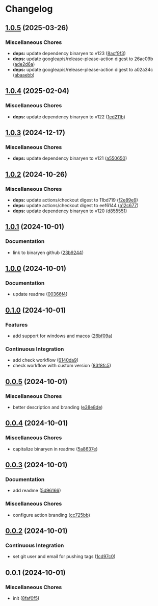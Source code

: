 # Changelog

## [1.0.5](https://github.com/phi-ag/setup-binaryen/compare/v1.0.4...v1.0.5) (2025-03-26)


### Miscellaneous Chores

* **deps:** update dependency binaryen to v123 ([8acf9f3](https://github.com/phi-ag/setup-binaryen/commit/8acf9f3e895b064f66eeea1748ab947e2dc862b0))
* **deps:** update googleapis/release-please-action digest to 26ac09b ([ade2d6a](https://github.com/phi-ag/setup-binaryen/commit/ade2d6a266cdb7e7c360a86c85fd52177edb546b))
* **deps:** update googleapis/release-please-action digest to a02a34c ([abaaebb](https://github.com/phi-ag/setup-binaryen/commit/abaaebbbd64238aecf2102eea3052afb190a153d))

## [1.0.4](https://github.com/phi-ag/setup-binaryen/compare/v1.0.3...v1.0.4) (2025-02-04)


### Miscellaneous Chores

* **deps:** update dependency binaryen to v122 ([1ed211b](https://github.com/phi-ag/setup-binaryen/commit/1ed211baca7693039dc6f69104e4aac3bbe562ec))

## [1.0.3](https://github.com/phi-ag/setup-binaryen/compare/v1.0.2...v1.0.3) (2024-12-17)


### Miscellaneous Chores

* **deps:** update dependency binaryen to v121 ([a550650](https://github.com/phi-ag/setup-binaryen/commit/a550650dccd5a7051a45528edaccc39d15dac07b))

## [1.0.2](https://github.com/phi-ag/setup-binaryen/compare/v1.0.1...v1.0.2) (2024-10-26)


### Miscellaneous Chores

* **deps:** update actions/checkout digest to 11bd719 ([f2e89e9](https://github.com/phi-ag/setup-binaryen/commit/f2e89e90d67e50ae7d1f04bcfca4852fde6fbc2d))
* **deps:** update actions/checkout digest to eef6144 ([a12c677](https://github.com/phi-ag/setup-binaryen/commit/a12c677c26f1a39f347d4857b5c5b4a3868c8e51))
* **deps:** update dependency binaryen to v120 ([d855551](https://github.com/phi-ag/setup-binaryen/commit/d855551ad32e65c190c93d5972fe2a681259d853))

## [1.0.1](https://github.com/phi-ag/setup-binaryen/compare/v1.0.0...v1.0.1) (2024-10-01)


### Documentation

* link to binaryen github ([23b9244](https://github.com/phi-ag/setup-binaryen/commit/23b92446e4a4e6c9a4061d8cc85fa00ef54328f3))

## [1.0.0](https://github.com/phi-ag/setup-binaryen/compare/v0.1.0...v1.0.0) (2024-10-01)


### Documentation

* update readme ([00366f4](https://github.com/phi-ag/setup-binaryen/commit/00366f49d172495139003f6bafd7c8e333a2cabf))

## [0.1.0](https://github.com/phi-ag/setup-binaryen/compare/v0.0.5...v0.1.0) (2024-10-01)


### Features

* add support for windows and macos ([26bf09a](https://github.com/phi-ag/setup-binaryen/commit/26bf09aea974e36e9d735b0830076e8a042f6738))


### Continuous Integration

* add check workflow ([6140da9](https://github.com/phi-ag/setup-binaryen/commit/6140da94dd1dac18457cc4a06ced98fd1e48704b))
* check workflow with custom version ([83f8fc5](https://github.com/phi-ag/setup-binaryen/commit/83f8fc52e6c97bd3b36e92e7d616480a67304e56))

## [0.0.5](https://github.com/phi-ag/setup-binaryen/compare/v0.0.4...v0.0.5) (2024-10-01)


### Miscellaneous Chores

* better description and branding ([e38e8de](https://github.com/phi-ag/setup-binaryen/commit/e38e8de18ced01e712d364a6275b2c7ca7ede775))

## [0.0.4](https://github.com/phi-ag/setup-binaryen/compare/v0.0.3...v0.0.4) (2024-10-01)


### Miscellaneous Chores

* capitalize binaryen in readme ([5a8637e](https://github.com/phi-ag/setup-binaryen/commit/5a8637e29d0c4f078c3bd29ebcdd5139798ed87f))

## [0.0.3](https://github.com/phi-ag/setup-binaryen/compare/v0.0.2...v0.0.3) (2024-10-01)


### Documentation

* add readme ([5d96166](https://github.com/phi-ag/setup-binaryen/commit/5d961666acc8ee5fbb72a883fc1f6742b88848dd))


### Miscellaneous Chores

* configure action branding ([cc725bb](https://github.com/phi-ag/setup-binaryen/commit/cc725bbcf5ecba0d6da8a17733bb4ec5d74f32a4))

## [0.0.2](https://github.com/phi-ag/setup-binaryen/compare/v0.0.1...v0.0.2) (2024-10-01)


### Continuous Integration

* set git user and email for pushing tags ([1cd97c0](https://github.com/phi-ag/setup-binaryen/commit/1cd97c008055bc7f0d4ea65d1514f718e7178e64))

## 0.0.1 (2024-10-01)


### Miscellaneous Chores

* init ([8faf0f5](https://github.com/phi-ag/setup-binaryen/commit/8faf0f57346b6e085581bf510a2cecefe8302356))
